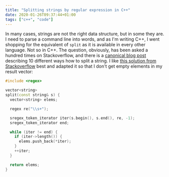 ```yaml
---
title: "Splitting strings by regular expression in C++"
date: 2020-01-26T09:37:44+01:00
tags: ["c++", "code"]
---
```


In many cases, strings are not the right data structure, but in some
they are.  I need to parse a command line into words, and as I'm
writing C++, I went shopping for the equivalent of `split` as it is
available in every other language.  Not so in C++.  The question,
obviously, has been asked a hundred times on Stackoverflow, and there
is a [canonical blog
post](http://www.martinbroadhurst.com/how-to-split-a-string-in-c.html)
describing 10 different ways how to split a string.  I like [this
solution from
Stackoverflow](https://stackoverflow.com/a/28142357/928528) best and
adapted it so that I don't get empty elements in my result vector:

```c++
#include <regex>

vector<string>
split(const string& s) {
  vector<string> elems;

  regex re("\\s+");

  sregex_token_iterator iter(s.begin(), s.end(), re, -1);
  sregex_token_iterator end;

  while (iter != end) {
    if (iter->length()) {
      elems.push_back(*iter);
    }
    ++iter;
  }

  return elems;
}
```


